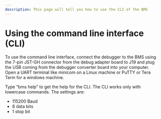 ```yaml
---
description: This page will tell you how to use the CLI of the BMS
---
```


# Using the command line interface \(CLI\)

To use the command line interface, connect the debugger to the BMS using the 7-pin JST-GH connector from the debug adapter board to J19 and plug the USB coming from the debugger converter board into your computer.  Open a UART terminal like minicom on a Linux machine or PuTTY or Tera Term for a windows machine.

Type “bms help” to get the help for the CLI. The CLI works only with lowercase commands.                              The settings are:

* 115200 Baud
* 8 data bits
* 1 stop bit



